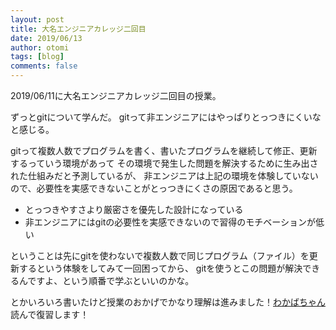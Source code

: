 ```yaml
---
layout: post
title: 大名エンジニアカレッジ二回目
date: 2019/06/13
author: otomi
tags: [blog]
comments: false
---
```


2019/06/11に大名エンジニアカレッジ二回目の授業。

ずっとgitについて学んだ。 gitって非エンジニアにはやっぱりとっつきにくいなと感じる。

gitって複数人数でプログラムを書く、書いたプログラムを継続して修正、更新するっていう環境があって その環境で発生した問題を解決するために生み出された仕組みだと予測しているが、 非エンジニアは上記の環境を体験していないので、必要性を実感できないことがとっつきにくさの原因であると思う。

- とっつきやすさより厳密さを優先した設計になっている
- 非エンジニアにはgitの必要性を実感できないので習得のモチベーションが低い

ということは先にgitを使わないで複数人数で同じプログラム（ファイル）を更新するという体験をしてみて一回困ってから、 gitを使うとこの問題が解決できるんですよ、という順番で学ぶといいのかな。

とかいろいろ書いたけど授業のおかげでかなり理解は進みました！[わかばちゃん](https://www.amazon.co.jp/dp/B071D4D6XX/ref=dp-kindle-redirect?_encoding=UTF8&btkr=1)読んで復習します！

